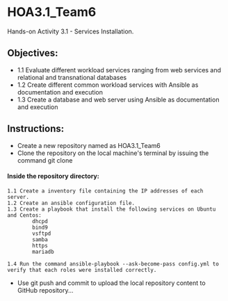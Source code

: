 # HOA3.1_Team6
Hands-on Activity 3.1 -  Services Installation.

## Objectives:
  * 1.1 Evaluate different workload services ranging from web services and relational and transnational databases
  * 1.2 Create different common workload services with Ansible as documentation and execution
  * 1.3 Create a database and web server using Ansible as documentation and execution

## Instructions:
  * Create a new repository named as HOA3.1_Team6
  * Clone the repository on the local machine's terminal by issuing the command git clone <repository-link>
  #### Inside the repository directory:
	1.1 Create a inventory file containing the IP addresses of each server.
	1.2 Create an ansible configuration file.
	1.3 Create a playbook that install the following services on Ubuntu and Centos:
		  	dhcpd
		  	bind9
		  	vsftpd
		  	samba
		  	https
		 	mariadb

   	1.4 Run the command ansible-playbook --ask-become-pass config.yml to verify that each roles were installed correctly.
   * Use git push and commit to upload the local repository content to GitHub repository...
